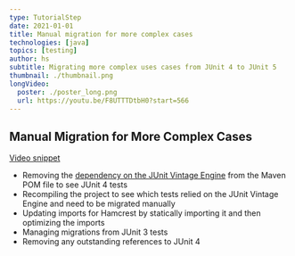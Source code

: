 ```yaml
---
type: TutorialStep
date: 2021-01-01
title: Manual migration for more complex cases
technologies: [java]
topics: [testing]
author: hs
subtitle: Migrating more complex uses cases from JUnit 4 to JUnit 5
thumbnail: ./thumbnail.png
longVideo:
  poster: ./poster_long.png
  url: https://youtu.be/F8UTTTDtbH0?start=566
---
```


## Manual Migration for More Complex Cases
[Video snippet](https://youtu.be/F8UTTTDtbH0?t=566)
- Removing the [dependency on the JUnit Vintage Engine](https://github.com/JetBrains/intellij-samples/blob/901b5f824e5ee2bbeb3f4b6eb213a237a70b4399/standard-java/pom.xml) from the Maven POM file to see JUnit 4 tests
- Recompiling the project to see which tests relied on the JUnit Vintage Engine and need to be migrated manually
- Updating imports for Hamcrest by statically importing it and then optimizing the imports
- Managing migrations from JUnit 3 tests
- Removing any outstanding references to JUnit 4